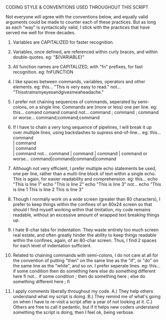 CODING STYLE & CONVENTIONS USED THROUGHOUT THIS SCRIPT

Not everyone will agree with the conventions below, and equally valid
arguments could be made to counter each of these practices.  But as
long as each "way" is syntactically valid, I stick with the practices
that have served me well for three decades.

 1. Variables are CAPITALIZED for faster recognition.

 2. Variables, once defined, are referenced within curly braces, and within
    double-quotes.
    eg: "${VARIABLE}"

 3. All function names are CAPITALIZED, with "fn" prefixes, for fast
    recognition.
    eg: fnFUNCTION

 4. I like spaces between commands, variables, operators and other elements.
    eg: this...
      "This is very easy to read."
    not...
      "Thisstrainsmyeyesandgivesmeaheadache."

 4. I prefer not chaining sequences of commands, seperated by semi-colons,
    on a single line.  Commands are (more or less) one per line.
    eg: this...
      comand
      comand
      comand
    not...
      command ; command ; command
    or worse...
      command;command;command

 5. If I have to chain a very long sequence of pipelines, I will break it up
    over multiple lines, using backslashes to supress end-of-line...
    eg: this...
      command \
      | command \
      | command \
      | command
    not...
      command | command | command | command
    or worse...
      command|command|command|command

 6. Although not very efficient, I prefer multiple echo statements be used,
    one per line, rather than a multi-line block of text within a single echo.
    This is again, for easier readability and comprehension.
    eg: this...
      echo "This is line 1"
      echo "This is line 2"
      echo "This is line 3"
    not...
      echo "This is line 1
      This is line 2
      This is line 3"

 7. Though I normally work on a wide screen (greater than 80 characters),
    I prefer to keep things within the confines of an 80x24 screen so that
    should I find myself working within that limitation, my code remains
    readable, without an excessive amount of wrapped text breaking things up.

 8. I hate 8-char tabs for indentation.  They waste entirely too much screen
    real estate, and often greatly hinder the ability to keep things
    readable within the confines, again, of an 80-char screen.  Thus, I find
    2 spaces for each level of indentation sufficient.

 9. Related to chaining commands with semi-colons, I do not care at all for
    the convention of putting "then" on the same line as the "if", or "do"
    on the same line as the "while", and so on.  I prefer seperate lines.
    eg: this...
      if some condition
      then
        do something here
      else
        do something different here
      fi
    not...
      if some condition ; then
        do something here ; else
        do something different here ; fi

10. I apply comments liberally throughout my code.  A.) They help others
    understand what my script is doing.  B.) They remind me of what's going
    on when I have to re-visit a script after a year of not looking at it.
    C.) Others are free to call it pedantic, but if it helps new coders
    understand something the script is doing, then I feel ok, being verbose.
